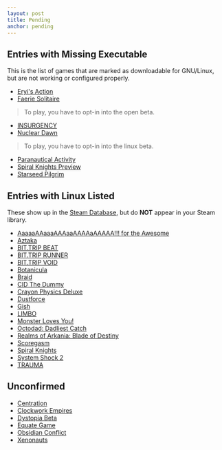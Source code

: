 ```yaml
---
layout: post
title: Pending
anchor: pending
---
```


Entries with Missing Executable
-------------------------------

This is the list of games that are marked as downloadable for GNU/Linux, but are not working or configured properly.

- [Eryi's Action](http://store.steampowered.com/app/261700/)
- [Faerie Solitaire](http://store.steampowered.com/app/38600/)
> To play, you have to opt-in into the open beta.

- [INSURGENCY](http://store.steampowered.com/app/222880/)
- [Nuclear Dawn](http://store.steampowered.com/app/17710/)
> To play, you have to opt-in into the linux beta.

- [Paranautical Activity](http://store.steampowered.com/app/250580/)
- [Spiral Knights Preview](http://store.steampowered.com/app/99920/)
- [Starseed Pilgrim](http://store.steampowered.com/app/230980/)

Entries with Linux Listed
------------------------------

These show up in the [Steam Database](http://steamdb.info/linux/), but do **NOT** appear in your Steam library.

- [AaaaaAAaaaAAAaaAAAAaAAAAA!!! for the Awesome](http://store.steampowered.com/app/15560/)
- [Aztaka](http://store.steampowered.com/app/37100/)
- [BIT.TRIP BEAT](http://store.steampowered.com/app/63700/)
- [BIT.TRIP RUNNER](http://store.steampowered.com/app/63710/)
- [BIT.TRIP VOID](http://store.steampowered.com/app/205070/)
- [Botanicula](http://store.steampowered.com/app/207690/)
- [Braid](http://store.steampowered.com/app/26800/)
- [CID The Dummy](http://store.steampowered.com/app/45900/)
- [Crayon Physics Deluxe](http://store.steampowered.com/app/26900/)
- [Dustforce](http://store.steampowered.com/app/65300/)
- [Gish](http://store.steampowered.com/app/9500/)
- [LIMBO](http://store.steampowered.com/app/48000/)
- [Monster Loves You!](http://store.steampowered.com/app/226740/)
- [Octodad: Dadliest Catch](http://store.steampowered.com/app/224480/)
- [Realms of Arkania: Blade of Destiny](http://store.steampowered.com/app/237550/)
- [Scoregasm](http://store.steampowered.com/app/202410/)
- [Spiral Knights](http://store.steampowered.com/app/99900/)
- [System Shock 2](http://store.steampowered.com/app/238210/)
- [TRAUMA](http://store.steampowered.com/app/98100/)

Unconfirmed
-----------

- [Centration](http://store.steampowered.com/app/243300/)
- [Clockwork Empires](http://store.steampowered.com/app/224740/)
- [Dystopia Beta](http://store.steampowered.com/app/17590/)
- [Equate Game](http://store.steampowered.com/app/224880/)
- [Obsidian Conflict](http://store.steampowered.com/app/17750/)
- [Xenonauts](http://store.steampowered.com/app/223830/)
